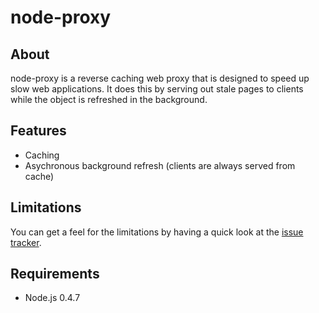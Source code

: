 # node-proxy

## About

node-proxy is a reverse caching web proxy that is designed to speed up slow web applications. It does this by serving out stale pages to clients while the object is refreshed in the background.

## Features

 * Caching
 * Asychronous background refresh (clients are always served from cache)

## Limitations

You can get a feel for the limitations by having a quick look at the [issue tracker](https://github.com/dansimau/node-proxy/issues).

## Requirements

 * Node.js 0.4.7

